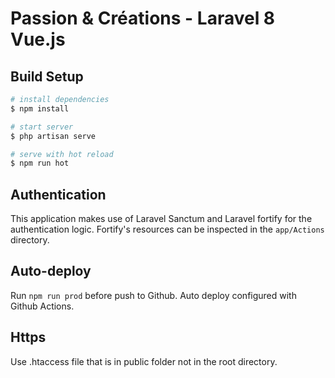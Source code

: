 # Passion & Créations - Laravel 8 Vue.js

## Build Setup

```bash
# install dependencies
$ npm install

# start server
$ php artisan serve

# serve with hot reload
$ npm run hot

```

## Authentication

This application makes use of Laravel Sanctum and Laravel fortify for the authentication logic. Fortify's resources can be inspected in the <code>app/Actions</code> directory.

## Auto-deploy

Run <code>npm run prod</code> before push to Github. Auto deploy configured with Github Actions.

## Https

Use .htaccess file that is in public folder not in the root directory.